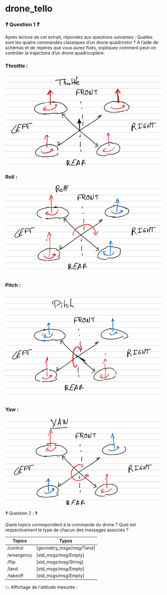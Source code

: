 # drone_tello 

### ❓ Question 1 ❓<a name="question_1"></a>
Après lecture de cet extrait, répondez aux questions suivantes :
Quelles sont les quatre commandes classiques d’un drone quadrirotor ?
A l’aide de schémas et de repères que vous aurez fixés, expliquez comment
peut-on contrôler la trajectoire d’un drone quadricoptère.

### Throttle : 
![Throttle](https://github.com/Clement-Leclercq/drone_tello/blob/main/image/Throttle.png?raw=true)

### Roll : 
![Roll](https://github.com/Clement-Leclercq/drone_tello/blob/main/image/Roll.png?raw=true)

### Pitch : 
![Pitch](https://github.com/Clement-Leclercq/drone_tello/blob/main/image/Pitch.png?raw=true)

### Yaw :
![Yaw](https://github.com/Clement-Leclercq/drone_tello/blob/main/image/Yaw.png?raw=true)

❓ Question 2 : ❓

Quels topics correspondent à la commande du drone ?
Quel est respectivement le type de chacun des messages associés ?

| Topics | Types |
|-----------------|-----------------|
| /control | [geometry_msgs/msg/Twist] |
| /emergency | [std_msgs/msg/Empty] |
| /flip | [std_msgs/msg/String] |
| /land | [std_msgs/msg/Empty] |
| /takeoff | [std_msgs/msg/Empty] |

📉 Affichage de l'altitude mesurée : 



    
